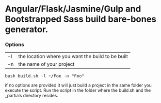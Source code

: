 # Angular/Flask/Jasmine/Gulp and Bootstrapped Sass build bare-bones generator.

<h3>Options</h3>
<table>
<tr>
<td>-l</td><td>the location where you want the build to be built</td>
</tr>
<tr>
<td>-n</td> <td>the name of your project</td>
</tr>
</table>
<pre>bash build.sh -l ~/Foo -n "Foo"</pre>
<p>if no options are provided it will just build a project in the same folder you execute the script. Run the script in the folder where the build.sh and the _partials directory resides.</p>